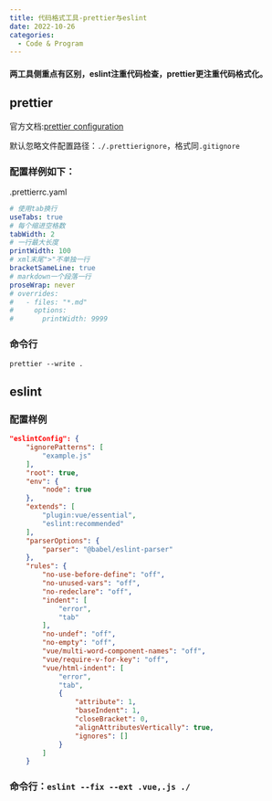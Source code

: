 ```yaml
---
title: 代码格式工具-prettier与eslint
date: 2022-10-26
categories:
  - Code & Program
---
```


#### 两工具侧重点有区别，eslint注重代码检查，prettier更注重代码格式化。

## prettier

官方文档:[prettier configuration](https://prettier.io/docs/en/configuration.html)

默认忽略文件配置路径：`./.prettierignore`，格式同`.gitignore`

### 配置样例如下：

.prettierrc.yaml

```yaml
# 使用tab换行
useTabs: true
# 每个缩进空格数
tabWidth: 2
# 一行最大长度
printWidth: 100
# xml末尾">"不单独一行
bracketSameLine: true
# markdown一个段落一行
proseWrap: never
# overrides:
#   - files: "*.md"
#     options:
#       printWidth: 9999
```

### 命令行

`prettier --write .`

## eslint

### 配置样例

```json
"eslintConfig": {
	"ignorePatterns": [
		"example.js"
	],
	"root": true,
	"env": {
		"node": true
	},
	"extends": [
		"plugin:vue/essential",
		"eslint:recommended"
	],
	"parserOptions": {
		"parser": "@babel/eslint-parser"
	},
	"rules": {
		"no-use-before-define": "off",
		"no-unused-vars": "off",
		"no-redeclare": "off",
		"indent": [
			"error",
			"tab"
		],
		"no-undef": "off",
		"no-empty": "off",
		"vue/multi-word-component-names": "off",
		"vue/require-v-for-key": "off",
		"vue/html-indent": [
			"error",
			"tab",
			{
				"attribute": 1,
				"baseIndent": 1,
				"closeBracket": 0,
				"alignAttributesVertically": true,
				"ignores": []
			}
		]
	}
```

### 命令行：`eslint --fix --ext .vue,.js ./`
